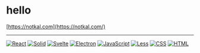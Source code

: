 # hello

[https://notkal.com](https://notkal.com/)

---

[![React](https://img.shields.io/badge/React-%2320232a.svg?logo=react&logoColor=%2361DAFB)](#)
[![Solid](https://img.shields.io/badge/Solid-2C4F7C?logo=solid&logoColor=fff)](#)
[![Svelte](https://img.shields.io/badge/Svelte-%23f1413d.svg?logo=svelte&logoColor=white)](#)
[![Electron](https://img.shields.io/badge/Electron-2B2E3A?logo=electron&logoColor=fff)](#)
[![JavaScript](https://img.shields.io/badge/JavaScript-F7DF1E?logo=javascript&logoColor=000)](#)
[![Less](https://img.shields.io/badge/Less-1D365D?logo=less&logoColor=fff)](#)
[![CSS](https://img.shields.io/badge/CSS-1572B6?logo=css3&logoColor=fff)](#)
[![HTML](https://img.shields.io/badge/HTML-%23E34F26.svg?logo=html5&logoColor=white)](#)


